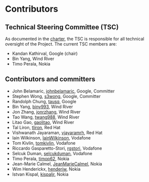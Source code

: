 # Contributors

## Technical Steering Committee (TSC)

As documented in the [charter](https://nephio.org/wp-content/uploads/sites/6/2022/04/Nephio-Project-Technical-Charter-Final-4-11-2022-1.pdf),
the TSC is responsible for all technical oversight of the Project. The current
TSC members are:
  - Kandan Kathirval, Google (chair)
  - Bin Yang, Wind River
  - Timo Perala, Nokia

## Contributors and committers
  - John Belamaric, [johnbelamaric](https://github.com/johnbelamaric), Google, Committer
  - Stephen Wong, [s3wong](https://github.com/s3wong), Google, Committer
  - Randolph Chung, [tausq](https://github.com/tausq), Google
  - Bin Yang, [biny993](https://github.com/biny993), Wind River
  - Jon Zhang, [jonrzhang](https://github.com/jonrzhang), Wind River
  - Tao Wang, [twang988](https://github.com/twang988), Wind River
  - Litao Gao, [gaolitao](https://github.com/gaolitao), Wind River
  - Tal Liron, [tliron](https://github.com/tliron), Red Hat
  - Vishwanath Jayaraman, [vjayaramrh](https://github.com/vjayaramrh), Red Hat
  - Iain Wilkinson, [IainWilkinson](https://github.com/IainWilkinson), Vodafone
  - Tom Kivlin, [tomkivlin](https://github.com/tomkivlin), Vodafone
  - Riccardo Gasparetto-Stori, [rgstori](https://github.com/rgstori), Vodafone
  - Selcuk Duman, [selcukduman](https://github.com/selcukduman), Vodafone
  - Timo Perala, [timop62](https://github.com/timop62), Nokia
  - Jean-Marie Calmel, [JeanMarieCalmel](https://github.com/JeanMarieCalmel), Nokia
  - Wim Henderickx, [henderiw](https://github.com/henderiw), Nokia
  - Istvan Kispal, [kispaljr](https://github.com/kispaljr), Nokia
